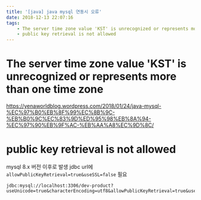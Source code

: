 ```yaml
---
title: '[java] java mysql 연동시 오류'
date: 2018-12-13 22:07:16
tags:
    - The server time zone value 'KST' is unrecognized or represents more than one time zone
    - public key retrieval is not allowed
---
```


# The server time zone value 'KST' is unrecognized or represents more than one time zone
<https://yenaworldblog.wordpress.com/2018/01/24/java-mysql-%EC%97%B0%EB%8F%99%EC%8B%9C-%EB%B0%9C%EC%83%9D%ED%95%98%EB%8A%94-%EC%97%90%EB%9F%AC-%EB%AA%A8%EC%9D%8C/>

# public key retrieval is not allowed
mysql 8.x 버전 이후로 발생
jdbc url에 `allowPublicKeyRetrieval=true&useSSL=false` 필요

```
jdbc:mysql://localhost:3306/dev-product?useUnicode=true&characterEncoding=utf8&allowPublicKeyRetrieval=true&useSSL=false
```

<!-- more -->